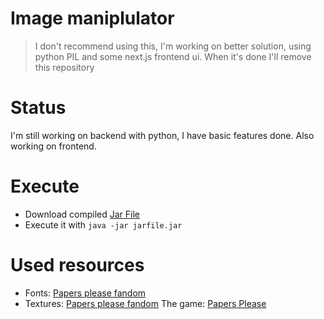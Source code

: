 # Image maniplulator

> I don't recommend using this, I'm working on better solution, using python PIL and some next.js frontend ui.
> When it's done I'll remove this repository

# Status
I'm still working on backend with python, I have basic features done.
Also working on frontend.


# Execute
* Download compiled [Jar File](https://github.com/YTblockman/Papers-Please-Document-Generator/releases/)
* Execute it with `java -jar jarfile.jar`

# Used resources
* Fonts: [Papers please fandom](https://papersplease.fandom.com/wiki/Fonts)
* Textures: [Papers please fandom](https://papersplease.fandom.com/wiki/Fonts)
The game: [Papers Please](https://papersplea.se)
